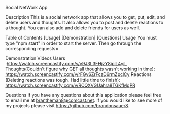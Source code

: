 Social NetWork App

Description
This is a social network app that allows you to get, put, edit, and delete users and thoughts. It also allows you to post and delete reactions to a thought. You can also add and delete friends for users as well.

Table of Contents
[Usage]
[Demonstration]
[Questions]
Usage
You must type "npm start" in order to start the server. Then go through the corresponding requests=

Demonstration Videos
Users :https://watch.screencastify.com/v/v9J3L3FHjzY8iplL4yiL
Thoughts(Couldn't figure why GET all thoughts wasn't working in time): https://watch.screencastify.com/v/rFGv6ZrFczD6rmZpclCy
Reactions (Deleting reactions was tough. Had little time to finish): https://watch.screencastify.com/v/RCQXVGUahra8TGKfMgPR

Questions
If you have any questions about this application please feel free to email me at brantheman8@comcast.net. If you would like to see more of my projects please visit https://github.com/brandonsauer8.